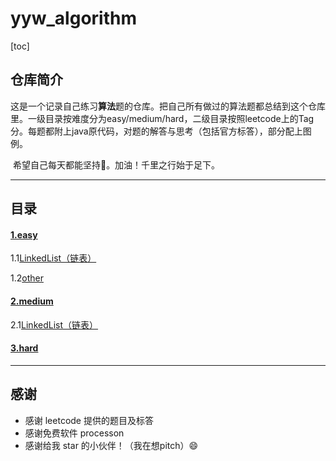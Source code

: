 # yyw_algorithm
[toc]

## 仓库简介

​	这是一个记录自己练习**算法**题的仓库。把自己所有做过的算法题都总结到这个仓库里。一级目录按难度分为easy/medium/hard，二级目录按照leetcode上的Tag分。每题都附上java原代码，对题的解答与思考（包括官方标答），部分配上图例。

​	希望自己每天都能坚持:muscle:。加油！千里之行始于足下。

---



## 目录

#### 	[1.easy](https://github.com/ustcyyw/yyw_algorithm/tree/master/easy)

1.1[LinkedList（链表）](https://github.com/ustcyyw/yyw_algorithm/tree/master/easy/LinkedList)

1.2[other](https://github.com/ustcyyw/yyw_algorithm/tree/master/easy/other)

#### 	[2.medium]()

2.1[LinkedList（链表）](https://github.com/ustcyyw/yyw_algorithm/tree/master/medium/LinkedList)

#### 	[3.hard]()

---



## 感谢

* 感谢 leetcode 提供的题目及标答
* 感谢免费软件 processon
* 感谢给我 star 的小伙伴！（我在想pitch）:smile: